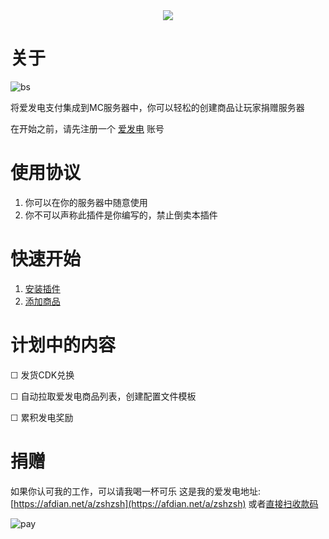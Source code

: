 
<div align=center><img src="https://github.com/meteorOSS/AifadianPay-plugin/assets/61687266/158d3535-0345-4ff1-b54b-4cb40db70ec0"></div>

# 关于

![bs](https://bstats.org/signatures/bukkit/AifadianPay.svg)

将爱发电支付集成到MC服务器中，你可以轻松的创建商品让玩家捐赠服务器

在开始之前，请先注册一个 [爱发电](https://afdian.net) 账号

# 使用协议

1. 你可以在你的服务器中随意使用
2. 你不可以声称此插件是你编写的，禁止倒卖本插件

# 快速开始

1. [安装插件](https://github.com/meteorOSS/AifadianPay-plugin/wiki/%E5%AE%89%E8%A3%85%E6%8F%92%E4%BB%B6)
2. [添加商品](https://github.com/meteorOSS/AifadianPay-plugin/wiki/%E6%B7%BB%E5%8A%A0%E5%95%86%E5%93%81)


# 计划中的内容
☐ 发货CDK兑换

☐ 自动拉取爱发电商品列表，创建配置文件模板

☐ 累积发电奖励

# 捐赠

如果你认可我的工作，可以请我喝一杯可乐 
这是我的爱发电地址: [https://afdian.net/a/zshzsh](https://afdian.net/a/zshzsh)
或者[直接扫收款码](https://github.com/meteorOSS/AifadianPay-plugin/blob/master/%E5%BE%AE%E4%BF%A1%E5%9B%BE%E7%89%87_20231211001511.jpg)

![pay](https://github.com/meteorOSS/AifadianPay-plugin/assets/61687266/de6dcfb1-29d9-425a-bc12-ef3c0b451c86)




